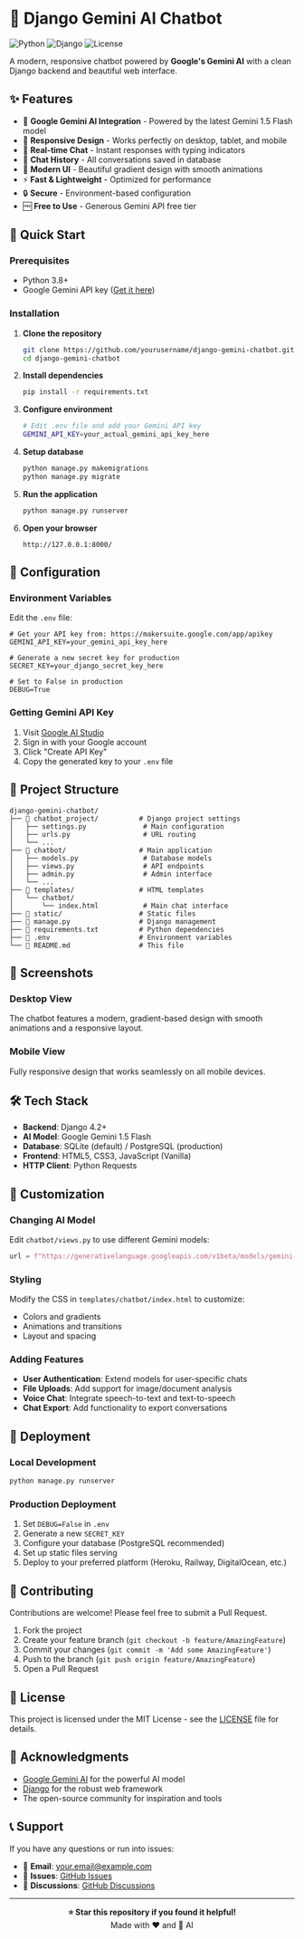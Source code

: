 # 🤖 Django Gemini AI Chatbot

![Python](https://img.shields.io/badge/python-v3.8+-blue.svg)
![Django](https://img.shields.io/badge/django-v4.2+-green.svg)
![License](https://img.shields.io/badge/license-MIT-blue.svg)

A modern, responsive chatbot powered by **Google's Gemini AI** with a clean Django backend and beautiful web interface.

## ✨ Features

- 🤖 **Google Gemini AI Integration** - Powered by the latest Gemini 1.5 Flash model
- 📱 **Responsive Design** - Works perfectly on desktop, tablet, and mobile
- 💬 **Real-time Chat** - Instant responses with typing indicators
- 💾 **Chat History** - All conversations saved in database
- 🎨 **Modern UI** - Beautiful gradient design with smooth animations
- ⚡ **Fast & Lightweight** - Optimized for performance
- 🔒 **Secure** - Environment-based configuration
- 🆓 **Free to Use** - Generous Gemini API free tier

## 🚀 Quick Start

### Prerequisites
- Python 3.8+
- Google Gemini API key ([Get it here](https://makersuite.google.com/app/apikey))

### Installation

1. **Clone the repository**
   ```bash
   git clone https://github.com/yourusername/django-gemini-chatbot.git
   cd django-gemini-chatbot
   ```

2. **Install dependencies**
   ```bash
   pip install -r requirements.txt
   ```

3. **Configure environment**
   ```bash
   # Edit .env file and add your Gemini API key
   GEMINI_API_KEY=your_actual_gemini_api_key_here
   ```

4. **Setup database**
   ```bash
   python manage.py makemigrations
   python manage.py migrate
   ```

5. **Run the application**
   ```bash
   python manage.py runserver
   ```

6. **Open your browser**
   ```
   http://127.0.0.1:8000/
   ```

## 🔧 Configuration

### Environment Variables

Edit the `.env` file:

```env
# Get your API key from: https://makersuite.google.com/app/apikey
GEMINI_API_KEY=your_gemini_api_key_here

# Generate a new secret key for production
SECRET_KEY=your_django_secret_key_here

# Set to False in production
DEBUG=True
```

### Getting Gemini API Key

1. Visit [Google AI Studio](https://makersuite.google.com/app/apikey)
2. Sign in with your Google account
3. Click "Create API Key"
4. Copy the generated key to your `.env` file

## 📁 Project Structure

```
django-gemini-chatbot/
├── 📁 chatbot_project/          # Django project settings
│   ├── settings.py              # Main configuration
│   ├── urls.py                  # URL routing
│   └── ...
├── 📁 chatbot/                  # Main application
│   ├── models.py                # Database models
│   ├── views.py                 # API endpoints
│   ├── admin.py                 # Admin interface
│   └── ...
├── 📁 templates/                # HTML templates
│   └── chatbot/
│       └── index.html           # Main chat interface
├── 📁 static/                   # Static files
├── 📄 manage.py                 # Django management
├── 📄 requirements.txt          # Python dependencies
├── 📄 .env                      # Environment variables
└── 📄 README.md                 # This file
```

## 🎨 Screenshots

### Desktop View
The chatbot features a modern, gradient-based design with smooth animations and a responsive layout.

### Mobile View
Fully responsive design that works seamlessly on all mobile devices.

## 🛠️ Tech Stack

- **Backend**: Django 4.2+
- **AI Model**: Google Gemini 1.5 Flash
- **Database**: SQLite (default) / PostgreSQL (production)
- **Frontend**: HTML5, CSS3, JavaScript (Vanilla)
- **HTTP Client**: Python Requests

## 🔧 Customization

### Changing AI Model
Edit `chatbot/views.py` to use different Gemini models:
```python
url = f"https://generativelanguage.googleapis.com/v1beta/models/gemini-pro:generateContent?key={api_key}"
```

### Styling
Modify the CSS in `templates/chatbot/index.html` to customize:
- Colors and gradients
- Animations and transitions
- Layout and spacing

### Adding Features
- **User Authentication**: Extend models for user-specific chats
- **File Uploads**: Add support for image/document analysis
- **Voice Chat**: Integrate speech-to-text and text-to-speech
- **Chat Export**: Add functionality to export conversations

## 🚀 Deployment

### Local Development
```bash
python manage.py runserver
```

### Production Deployment
1. Set `DEBUG=False` in `.env`
2. Generate a new `SECRET_KEY`
3. Configure your database (PostgreSQL recommended)
4. Set up static files serving
5. Deploy to your preferred platform (Heroku, Railway, DigitalOcean, etc.)

## 🤝 Contributing

Contributions are welcome! Please feel free to submit a Pull Request.

1. Fork the project
2. Create your feature branch (`git checkout -b feature/AmazingFeature`)
3. Commit your changes (`git commit -m 'Add some AmazingFeature'`)
4. Push to the branch (`git push origin feature/AmazingFeature`)
5. Open a Pull Request

## 📝 License

This project is licensed under the MIT License - see the [LICENSE](LICENSE) file for details.

## 🙏 Acknowledgments

- [Google Gemini AI](https://ai.google.dev/) for the powerful AI model
- [Django](https://www.djangoproject.com/) for the robust web framework
- The open-source community for inspiration and tools

## 📞 Support

If you have any questions or run into issues:

- 📧 **Email**: your.email@example.com
- 🐛 **Issues**: [GitHub Issues](https://github.com/yourusername/django-gemini-chatbot/issues)
- 💬 **Discussions**: [GitHub Discussions](https://github.com/yourusername/django-gemini-chatbot/discussions)

---

<div align="center">
  <strong>⭐ Star this repository if you found it helpful!</strong>
</div>

<div align="center">
  Made with ❤️ and 🤖 AI
</div>
